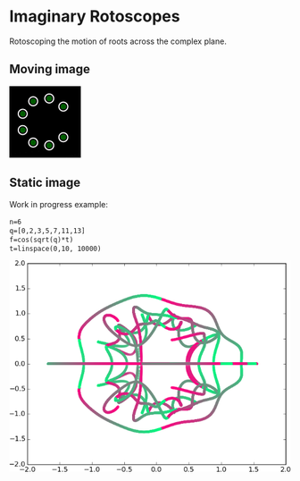 # Imaginary Rotoscopes

Rotoscoping the motion of roots across the complex plane.

## Moving image

![](figures/alternate.gif)


## Static image
  
Work in progress example:

    n=6
    q=[0,2,3,5,7,11,13]
    f=cos(sqrt(q)*t)
    t=linspace(0,10, 10000)

![](figures/simple_6.png)
